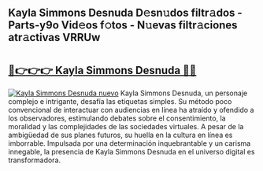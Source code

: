 ## Kayla Simmons Desnuda D𝚎sn𝚞dos filtr𝚊dos - Parts-y9o Vid𝚎os f𝚘tos - N𝚞evas filtr𝚊ciones atr𝚊ctivas VRRUw

# <h2><a href="http://mbc0pf.tromn.icu/?c=Kayla+Simmons+Desnuda">🔗👉👉👉 Kayla Simmons Desnuda 🔗🔗</a></h2>

[![Kayla Simmons Desnuda nuevo](https://i.imgur.com/pEAQMta.gif)](http://mbc0pf.tromn.icu/?c=Kayla+Simmons+Desnuda)
Kayla Simmons Desnuda, un personaje complejo e intrigante, desafía las etiquetas simples. Su método poco convencional de interactuar con audiencias en línea ha atraído y ofendido a los observadores, estimulando debates sobre el consentimiento, la moralidad y las complejidades de las sociedades virtuales. A pesar de la ambigüedad de sus planes futuros, su huella en la cultura en línea es imborrable. Impulsada por una determinación inquebrantable y un carisma innegable, la presencia de Kayla Simmons Desnuda en el universo digital es transformadora.
